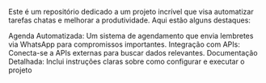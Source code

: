 Este é um repositório dedicado a um projeto incrível que visa automatizar tarefas chatas e melhorar a produtividade. Aqui estão alguns destaques:

Agenda Automatizada: Um sistema de agendamento que envia lembretes via WhatsApp para compromissos importantes.
Integração com APIs: Conecta-se a APIs externas para buscar dados relevantes.
Documentação Detalhada: Inclui instruções claras sobre como configurar e executar o projeto
